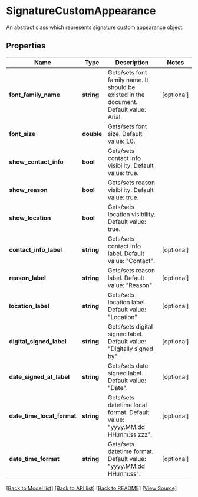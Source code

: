 ﻿# SignatureCustomAppearance
An abstract class which represents signature custom appearance object.

## Properties
Name | Type | Description | Notes
------------ | ------------- | ------------- | -------------
**font_family_name** | **string** | Gets/sets font family name. It should be existed in the document. Default value: Arial. | [optional]
**font_size** | **double** | Gets/sets font size. Default value: 10. | 
**show_contact_info** | **bool** | Gets/sets contact info visibility. Default value: true. | 
**show_reason** | **bool** | Gets/sets reason visibility. Default value: true. | 
**show_location** | **bool** | Gets/sets location visibility. Default value: true. | 
**contact_info_label** | **string** | Gets/sets contact info label. Default value: "Contact". | [optional]
**reason_label** | **string** | Gets/sets reason label. Default value: "Reason". | [optional]
**location_label** | **string** | Gets/sets location label. Default value: "Location". | [optional]
**digital_signed_label** | **string** | Gets/sets digital signed label. Default value: "Digitally signed by". | [optional]
**date_signed_at_label** | **string** | Gets/sets date signed label. Default value: "Date". | [optional]
**date_time_local_format** | **string** | Gets/sets datetime local format. Default value: "yyyy.MM.dd HH:mm:ss zzz". | [optional]
**date_time_format** | **string** | Gets/sets datetime format. Default value: "yyyy.MM.dd HH:mm:ss". | [optional]

[[Back to Model list]](../README.md#documentation-for-models) [[Back to API list]](../README.md#documentation-for-api-endpoints) [[Back to README]](../README.md) [[View Source]](../src/Aspose/PDF/Model/SignatureCustomAppearance.php)

